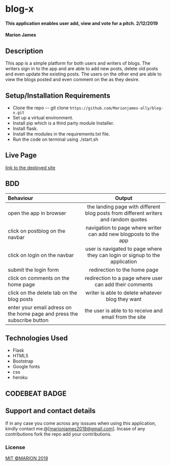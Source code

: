 # blog-x

#### This application enables user add, view and vote for a pitch. 2/12/2019
#### Marion James
## Description
This app is a simple platform for both users and writers of blogs. The writers sign in to the app and are able to add new posts, delete old posts and even update the existing posts. The users on the other end are able to view the blogs posted and even comment on the as they desire.
## Setup/Installation Requirements
* Clone the repo -- git clone `https://github.com/Marionjames-ally/blog-x.git`
* Set up a virtual environment.
* Install pip which is a third party module Installer.
* Install flask.
* Install the modules in the requirements.txt file.
* Run the code on terminal using ./start.sh 
## Live Page
[link to the deployed site](https://glacial-inlet-33275.herokuapp.com)
## BDD
| Behaviour | Output |
| :---------------- | :---------------: |
| open the app in browser | the landing page with different blog posts from different writers and random quotes  |
| click on postblog on the navbar | navigation to page where writer can add new blogposts to the app |
| click on login on the navbar | user is navigated to page where they can login or signup to the application |
| submit the login form | redirection to the home page |
| click on comments on the home page | redirection to a page where user can add their comments |
| click on the delete tab on the blog posts  | writer is able to delete whatever blog they want |
| enter your email adress on the home page and press the subscribe button | the user is able to to receive and email from the site |
## Technologies Used
* Flask 
* HTML5
* Bootstrap
* Google fonts
* css
* heroku

## CODEBEAT BADGE


## Support and contact details
If in any case you come across any isssues when using this application, kindly contact me.@[marionjames2018@gmail.com]. Incase of any contributions fork the repo add your contributions.

### License
[MIT ©MARION 2019](https://github.com/Marionjames-ally/blog-x/blob/master/license)

